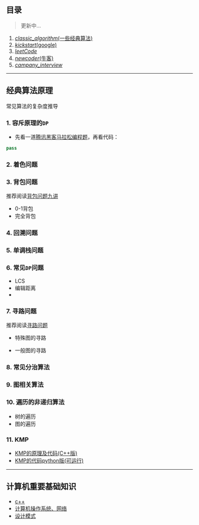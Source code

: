 ## 目录
> 更新中...
1. [*classic_algorithm*(一些经典算法)](./classic_algorithm)
2. [*kickstart*(google)](./kickstart)
3. [*leetCode*](./leetCode)
4. [*newcoder*(牛客)](./newcoder)
5. [*campany_interview*](./campany_interview)


---

## 经典算法原理


<!-- 

### `KMP`算法
- [一篇外文博客](http://jakeboxer.com/blog/2009/12/13/the-knuth-morris-pratt-algorithm-in-my-own-words/)
- [next数组的计算原理](http://www.ruanyifeng.com/blog/2013/05/Knuth%E2%80%93Morris%E2%80%93Pratt_algorithm.html)

 -->

常见算法的复杂度推导

### 1. 容斥原理的`DP`
- 先看一道[腾讯黑客马拉松编程题](http://acm.hdu.edu.cn/showproblem.php?pid=4532)，再看代码：
```python
pass
```

### 2. 着色问题

### 3. 背包问题
推荐阅读[背包问题九讲](https://github.com/tianyicui/pack/blob/master/V2.pdf)
- 0-1背包
- 完全背包
### 4. 回溯问题

### 5. 单调栈问题

### 6. 常见`DP`问题
- LCS
- 编辑距离
- 
### 7. 寻路问题

推荐阅读[寻路问题](https://github.com/tianyicui/DP-Book/blob/master/path.pdf)

- 特殊图的寻路

- 一般图的寻路
### 8. 常见分治算法

### 9. 图相关算法

### 10. 遍历的非递归算法
- 树的遍历
- 图的遍历
### 11. KMP
- [KMP的原理及代码(C++版)](./classic_algorithm/kmp.MD)
- [KMP的代码python版(可运行)](./classic_algorithm/kmp.py)

---
## 计算机重要基础知识
- [c++](./newcoder/README.MD)
- [计算机操作系统、网络](./newcoder/README.MD)
- [设计模式](./newcoder/README.MD)

